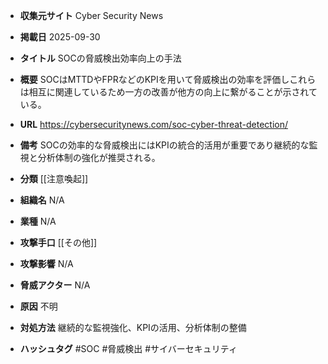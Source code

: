 - **収集元サイト**
Cyber Security News

- **掲載日**
2025-09-30

- **タイトル**
SOCの脅威検出効率向上の手法

- **概要**
SOCはMTTDやFPRなどのKPIを用いて脅威検出の効率を評価しこれらは相互に関連しているため一方の改善が他方の向上に繋がることが示されている。

- **URL**
https://cybersecuritynews.com/soc-cyber-threat-detection/

- **備考**
SOCの効率的な脅威検出にはKPIの統合的活用が重要であり継続的な監視と分析体制の強化が推奨される。

- **分類**
[[注意喚起]]

- **組織名**
N/A

- **業種**
N/A

- **攻撃手口**
[[その他]]

- **攻撃影響**
N/A

- **脅威アクター**
N/A

- **原因**
不明

- **対処方法**
継続的な監視強化、KPIの活用、分析体制の整備

- **ハッシュタグ**
#SOC #脅威検出 #サイバーセキュリティ
